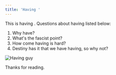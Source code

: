 ```yaml
---
title: 'Having '
---
```

This is having . Questions about having listed below:

1. Why have?
2. What's the fascist point?
3. How come having is hard?
4. Destiny has it that we have having, so why not? 

![Having guy](/public/img_20170507_235945_224.jpg)

Thanks for reading.

